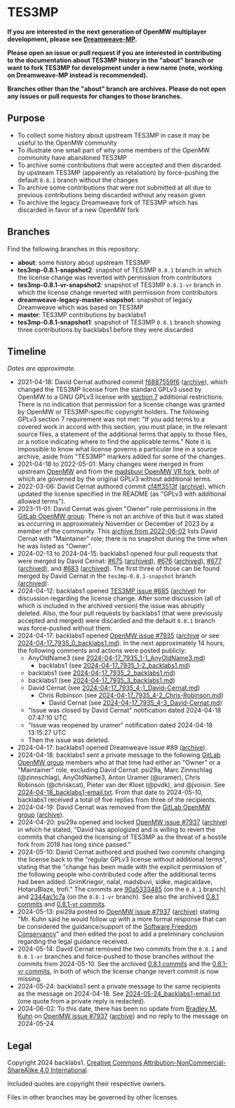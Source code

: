 # TES3MP

**If you are interested in the next generation of OpenMW multiplayer
development, please see [Dreamweave-MP](https://gitlab.com/dreamweave-mp).**

**Please open an issue or pull request if you are interested in contributing
to the documentation about TES3MP history in the "about" branch or want to
fork TES3MP for development under a new name (note, working on Dreamweave-MP
instead is recommended).**

**Branches other than the "about" branch are archives. Please do not open any
issues or pull requests for changes to those branches.**

## Purpose

- To collect some history about upstream TES3MP in case it may be useful to
  the OpenMW community
- To illustrate one small part of why some members of the OpenMW community
  have abandoned TES3MP
- To archive some contributions that were accepted and then discarded by
  upstream TES3MP (apparently as retaliation) by force-pushing the default
  `0.8.1` branch without the changes
- To archive some contributions that were not submitted at all due to previous
  contributions being discarded without any reason given
- To archive the legacy Dreamweave fork of TES3MP which has discarded in favor
  of a new OpenMW fork

## Branches

Find the following branches in this repository:

- **about**: some history about upstream TES3MP
- **tes3mp-0.8.1-snapshot2**: snapshot of TES3MP `0.8.1` branch in which the
  license change was reverted with permission from contributors
- **tes3mp-0.8.1-vr-snapshot2**: snapshot of TES3MP `0.8.1-vr` branch in which
  the license change reverted with permission from contributors
- **dreamweave-legacy-master-snapshot**: snapshot of legacy Dreamweave which
  was based on TES3MP
- **master**: TES3MP contributions by backlabs1
- **tes3mp-0.8.1-snapshot1**: snapshot of TES3MP `0.8.1` branch showing three
  contributions by backlabs1 before they were discarded

## Timeline

*Dates are approximate.*

- 2021-04-18: David Cernat authored commit
  [f6887559f6](https://github.com/TES3MP/TES3MP/commit/f6887559f6baa2aa94847ee8341045ffeffdac8f)
  ([archive](https://web.archive.org/web/20220908105726/https://github.com/TES3MP/TES3MP/commit/f6887559f6baa2aa94847ee8341045ffeffdac8f)),
  which changed the TES3MP license from the standard GPLv3 used by OpenMW to a
  GNU GPLv3 license with [section
  7](https://www.gnu.org/licenses/gpl-3.0.en.html#section7) additional
  restrictions. There is no indication that permission for a license change
  was granted by OpenMW or TES3MP-specific copyright holders. The following
  GPLv3 section 7 requirement was not met: "If you add terms to a covered work
  in accord with this section, you must place, in the relevant source files, a
  statement of the additional terms that apply to those files, or a notice
  indicating where to find the applicable terms." Note it is impossible to
  know what license governs a particular line in a source archive, aside from
  "TES3MP" markers added for some of the changes.
- 2021-04-18 to 2022-05-01: Many changes were merged in from upstream
  [OpenMW](https://gitlab.com/OpenMW/openmw/) and from the [madsbuvi OpenMW VR
  fork](https://gitlab.com/madsbuvi/openmw), both of which are governed by the
  original GPLv3 without additional terms.
- 2022-03-06: David Cernat authored commit
  [cf4ff3513f](https://github.com/TES3MP/TES3MP/commit/cf4ff3513f25574c6c79377c09fe72e95c2ee069)
  ([archive](https://web.archive.org/web/20240513234432/https://github.com/TES3MP/TES3MP/commit/cf4ff3513f25574c6c79377c09fe72e95c2ee069)),
  which updated the license specified in the README (as "GPLv3 with additional
  allowed terms").
- 2023-11-01: David Cernat was given "Owner" role permissions in the [GitLab
  OpenMW group](https://gitlab.com/groups/OpenMW/-/group_members). There is
  not an archive of this but it was stated as occurring in approximately
  November or December of 2023 by a member of the community. This [archive
  from
  2022-06-02](https://web.archive.org/web/20220602054340/https://gitlab.com/groups/OpenMW/-/group_members)
  lists David Cernat with "Maintainer" role; there is no snapshot during the
  time when he was listed as "Owner".
- 2024-02-13 to 2024-04-15: backlabs1 opened four pull requests that were
  merged by David Cernat: [#675](https://github.com/TES3MP/TES3MP/pull/675)
  ([archived](https://web.archive.org/web/20240516040841/https://github.com/TES3MP/TES3MP/pull/675)),
  [#676](https://github.com/TES3MP/TES3MP/pull/676)
  ([archived](https://web.archive.org/web/20240516040606/https://github.com/TES3MP/TES3MP/pull/676)),
  [#677](https://github.com/TES3MP/TES3MP/pull/677)
  ([archived](https://web.archive.org/web/20240516040557/https://github.com/TES3MP/TES3MP/pull/677)),
  and [#683](https://github.com/TES3MP/TES3MP/pull/683)
  ([archived](https://web.archive.org/web/20240516040548/https://github.com/TES3MP/TES3MP/pull/683)). The
  first three of those can be found merged by David Cernat in the
  `tes3mp-0.8.1-snapshot` branch
  ([archived](https://web.archive.org/web/20240513235608/https://github.com/backlabs1/TES3MP/commits/tes3mp-0.8.1-snapshot/)).
- 2024-04-12: backlabs1 opened [TES3MP issue
  #685](https://github.com/TES3MP/TES3MP/issues/685)
  ([archive](https://web.archive.org/web/20240417051934/https://github.com/TES3MP/TES3MP/issues/685))
  for discussion regarding the license change. After some discussion (all of
  which is included in the archived version) the issue was abruptly
  deleted. Also, the four pull requests by backlabs1 (that were previously
  accepted and merged) were discarded and the default `0.8.1` branch was
  force-pushed without them.
- 2024-04-17: backlabs1 opened [OpenMW issue
  #7935](https://gitlab.com/OpenMW/openmw/-/issues/7935)
  ([archive](http://web.archive.org/web/20240418043925/https://gitlab.com/OpenMW/openmw/-/issues/7935)
  or see [2024-04-17_7935_0_backlabs1.md](2024-04-17_7935_0_backlabs1.md)). In
  the next approximately 14 hours, the following comments and actions were
  posted publicly:
  - AnyOldName3 (see
    [2024-04-17_7935_1-1_AnyOldName3.md](2024-04-17_7935_1-1_AnyOldName3.md))
    - backlabs1 (see
      [2024-04-17_7935_1-2_backlabs1.md](2024-04-17_7935_1-2_backlabs1.md))
  - backlabs1 (see
    [2024-04-17_7935_2_backlabs1.md](2024-04-17_7935_2_backlabs1.md))
  - backlabs1 (see
    [2024-04-17_7935_3_backlabs1.md](2024-04-17_7935_3_backlabs1.md))
  - David Cernat (see
    [2024-04-17_7935_4-1_David-Cernat.md](2024-04-17_7935_4-1_David-Cernat.md))
    - Chris Robinson (see
      [2024-04-17_7935_4-2_Chris-Robinson.md](2024-04-17_7935_4-2_Chris-Robinson.md))
      - David Cernat (see
        [2024-04-17_7935_4-3_David-Cernat.md](2024-04-17_7935_4-3_David-Cernat.md))
  - "Issue was closed by David Cernat" notification dated 2024-04-18 07:47:10
    UTC
  - "Issue was reopened by uramer" notification dated 2024-04-18 13:15:27 UTC
  - Then the issue was deleted.
- 2024-04-17: backlabs1 opened Dreamweave issue #89
  ([archive](https://web.archive.org/web/20240418190203/https://github.com/DreamWeave-MP/Dreamweave/issues/89)).
- 2024-04-18: backlabs1 sent a private message to the following [GitLab OpenMW
  group](https://gitlab.com/groups/OpenMW/-/group_members) members who at that
  time had either an "Owner" or a "Maintainer" role, excluding David Cernat:
  psi29a, Marc Zinnschlag (@zinnschlag), AnyOldName3, Anton Uramer (@uramer),
  Chris Robinson (@chriskcat), Pieter van der Kloet (@pvdk), and @jvoisin. See
  [2024-04-18_backlabs1-email.txt](2024-04-18_backlabs1-email.txt). From that
  date to 2024-05-10, backlabs1 received a total of five replies from three of
  the recipients.
- 2024-04-19: David Cernat was removed from the [GitLab OpenMW
  group](https://gitlab.com/groups/OpenMW/-/group_members)
  ([archive](https://web.archive.org/web/20240513233448/https://gitlab.com/groups/OpenMW/-/group_members)).
- 2024-04-20: psi29a opened and locked [OpenMW issue
  #7937](https://gitlab.com/OpenMW/openmw/-/issues/7937)
  ([archive](https://web.archive.org/web/20240421211013/https://gitlab.com/OpenMW/openmw/-/issues/7937))
  in which he stated, "David has apologized and is willing to revert the
  commits that changed the licensing of TES3MP as the threat of a hostile fork
  from 2018 has long since passed."
- 2024-05-10: David Cernat authored and pushed two commits changing the
  license back to the "regular GPLv3 license without additional terms",
  stating that the "change has been made with the explicit permission of the
  following people who contributed code after the additional terms had been
  added: GrimKriegor, nalal, madsbuvi, sidke, magicaldave, HotaruBlaze,
  trofi." The commits are
  [90a5333485](https://web.archive.org/web/20240513214930/https://github.com/TES3MP/TES3MP/commit/90a53334853ca103e13a9f42b0016816d807a844)
  (on the `0.8.1` branch) and
  [2344ac1c7a](https://web.archive.org/web/20240513232200/https://github.com/TES3MP/TES3MP/commit/2344ac1c7a2a0f31c753dcc47c6e35bebfe288f3)
  (on the `0.8.1-vr` branch). See also the archived [0.8.1
  commits](https://web.archive.org/web/20240513232120/https://github.com/TES3MP/TES3MP/commits/0.8.1/)
  and [0.8.1-vr
  commits](https://web.archive.org/web/20240513232115/https://github.com/TES3MP/TES3MP/commits/0.8.1-vr/).
- 2024-05-13: psi29a posted to [OpenMW issue
  #7937](https://gitlab.com/OpenMW/openmw/-/issues/7937)
  ([archive](https://web.archive.org/web/20240513214819/https://gitlab.com/OpenMW/openmw/-/issues/7937))
  stating "Mr. Kuhn said he would follow up with a more formal response that
  can be considered the guidance/support of the [Software Freedom
  Conservancy](https://sfconservancy.org/)" and then edited the post to add a
  preliminary conclusion regarding the legal guidance received.
- 2024-05-14: David Cernat removed the two commits from the `0.8.1` and
  `0.8.1-vr` branches and force-pushed to those branches without the commits
  from 2024-05-10. See the archived [0.8.1
  commits](https://web.archive.org/web/20240514164933/https://github.com/TES3MP/TES3MP/commits/0.8.1/)
  and the [0.8.1-vr
  commits](https://web.archive.org/web/20240514165413/https://github.com/TES3MP/TES3MP/commits/0.8.1-vr/),
  in both of which the license change revert commit is now missing.
- 2024-05-24: backlabs1 sent a private message to the same recipients as the
  message on 2024-04-18. See
  [2024-05-24_backlabs1-email.txt](2024-05-24_backlabs1-email.txt) (one quote
  from a private reply is redacted).
- 2024-06-02: To this date, there has been no update from [Bradley
  M. Kuhn](https://ebb.org/bkuhn/) on [OpenMW issue
  #7937](https://gitlab.com/OpenMW/openmw/-/issues/7937)
  ([archive](https://web.archive.org/web/20240603043956/https://gitlab.com/OpenMW/openmw/-/issues/7937))
  and no reply to the message on 2024-05-24.

## Legal

Copyright 2024 backlabs1. [Creative Commons
Attribution-NonCommercial-ShareAlike 4.0
International](https://creativecommons.org/licenses/by-nc-sa/4.0/).

Included quotes are copyright their respective owners.

Files in other branches may be governed by other licenses.
